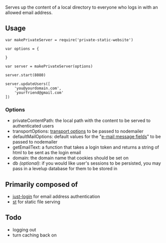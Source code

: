 Serves up the content of a local directory to everyone who logs in with an allowed email address.

## Usage


	var makePrivateServer = require('private-static-website')

	var options = {

	}

	var server = makePrivateServer(options)

	server.start(8080)

	server.updateUsers([
		'you@yourdomain.com',
		'yourfriend@gmail.com'
	])

### Options

- privateContentPath: the local path with the content to be served to authenticated users
- transportOptions: [transport options](https://github.com/andris9/nodemailer-smtp-transport#usage) to be passed to nodemailer
- defaultMailOptions: default values for the "[e-mail message fields](https://github.com/andris9/Nodemailer#e-mail-message-fields)" to be passed to nodemailer
- getEmailText: a function that takes a login token and returns a string of html to be sent as the login email
- domain: the domain name that cookies should be set on
- db *(optional)*: if you would like user's sessions to be persisted, you may pass in a levelup database for them to be stored in


## Primarily composed of

- [just-login](http://justlogin.xyz/) for email address authentication
- [st](https://github.com/isaacs/st) for static file serving

## Todo

- logging out
- turn caching back on
